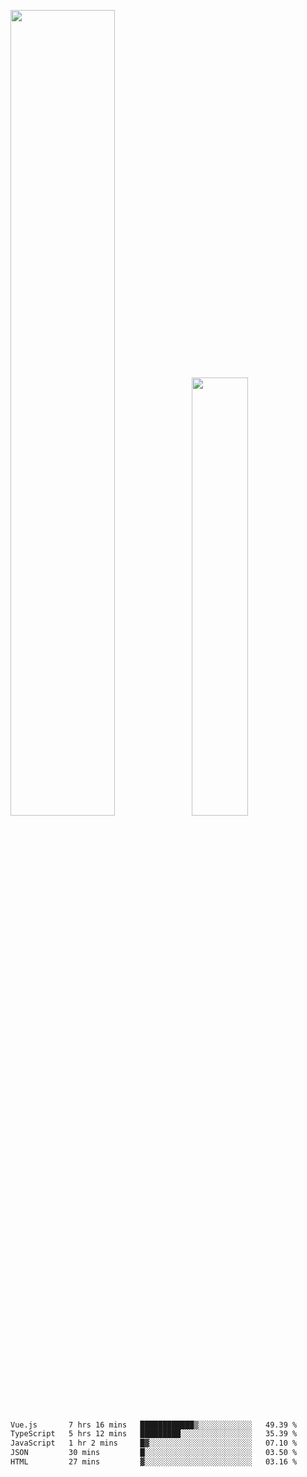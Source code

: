 <img align="" width="57.5%" src="https://github-readme-stats.vercel.app/api?username=Dream4ever&hide_title=true&hide_border=true&count_private=true&show_icons=true&include_all_commits=true&line_height=21" /><img align="" width="42.4%" src="https://github-readme-stats.vercel.app/api/top-langs/?username=Dream4ever&hide_title=true&count_private=true&show_icons=true&langs_count=6&hide_border=true&layout=compact" />

<!--START_SECTION:waka-->

```txt
Vue.js       7 hrs 16 mins   ████████████▒░░░░░░░░░░░░   49.39 %
TypeScript   5 hrs 12 mins   █████████░░░░░░░░░░░░░░░░   35.39 %
JavaScript   1 hr 2 mins     █▓░░░░░░░░░░░░░░░░░░░░░░░   07.10 %
JSON         30 mins         █░░░░░░░░░░░░░░░░░░░░░░░░   03.50 %
HTML         27 mins         ▓░░░░░░░░░░░░░░░░░░░░░░░░   03.16 %
```

<!--END_SECTION:waka-->
